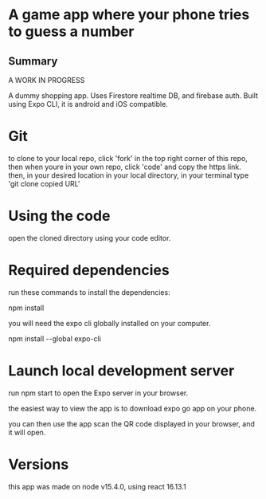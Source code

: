 # A game app where your phone tries to guess a number

## Summary

A WORK IN PROGRESS

A dummy shopping app. Uses Firestore realtime DB, and firebase auth. Built using Expo CLI, it is android and iOS compatible.

# Git

to clone to your local repo, click 'fork' in the top right corner of this repo, then when youre in your own repo, click
'code' and copy the https link. then, in your desired location
in your local directory, in your terminal type
'git clone copied URL'

# Using the code

open the cloned directory using your code editor.

# Required dependencies

run these commands to install the dependencies:

npm install

you will need the expo cli globally installed on your computer.

npm install --global expo-cli

# Launch local development server

run npm start to open the Expo server in your browser.

the easiest way to view the app is to download expo go app on your phone.

you can then use the app scan the QR code displayed in your browser, and it will open.

# Versions

this app was made on node v15.4.0, using react 16.13.1
